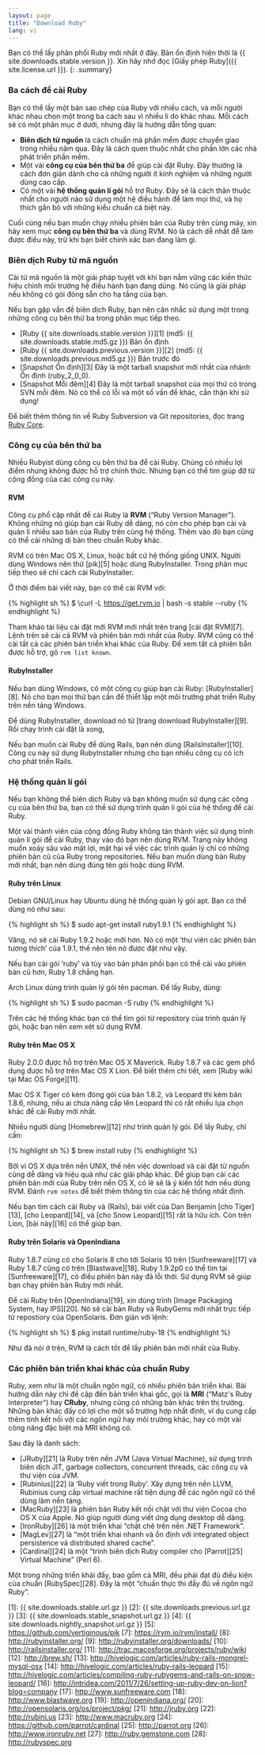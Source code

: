 ```yaml
---
layout: page
title: "Download Ruby"
lang: vi
---
```


Bạn có thể lấy phân phối Ruby mới nhất ở đây.
Bản ổn định hiện thời là {{ site.downloads.stable.version }}.
Xin hãy nhớ đọc [Giấy phép Ruby]({{ site.license.url }}).
{: .summary}

### Ba cách để cài Ruby

Bạn có thể lấy một bản sao chép của Ruby với nhiều cách, và mỗi người khác nhau
chọn một trong ba cách sau vì nhiều li do khác nhau. Mỗi cách sẽ có một phân mục
ở dưới, nhưng đây là hướng dẫn tổng quan:

* **Biên dịch từ nguồn** là cách chuẩn mà phần mểm được chuyển giao trong nhiều
  năm qua. Đây là cách quen thuộc nhất cho phần lớn các nhà phát triển phần mềm.
* Một vài **công cụ của bên thứ ba** để giúp cài đặt Ruby. Đây thường là
  cách đơn giản dành cho cả những người ít kinh nghiệm và những người dùng cao cấp.
* Có một vài **hệ thống quản lí gói** hỗ trợ Ruby. Đây sẽ là cách
  thân thuộc nhất cho người nào sử dụng một hệ điều hành để làm mọi thứ, và
  họ thích gắn bó với những kiểu chuẩn cá biệt này.

Cuối cùng nếu bạn muốn chạy nhiều phiên bản của Ruby trên cùng máy, xin hãy
xem mục **công cụ bên thứ ba** và dùng RVM. Nó là cách dễ nhất để làm được
điều này, trừ khi bạn biết chính xác ban đang làm gì.

### Biên dịch Ruby từ mã nguồn

Cài từ mã nguồn là một giải pháp tuyệt vời khi bạn nắm vững các kiến thức hiệu chỉnh
môi trường hệ điều hành bạn đang dùng. Nó cũng là giải pháp nếu không có gói đóng
sẵn cho hạ tầng của bạn.

Nếu bạn gặp vấn đề biên dịch Ruby, bạn nên cân nhắc sử dụng một trong những công
cụ bên thứ ba trong phân mục tiếp theo.

* [Ruby {{ site.downloads.stable.version }}][1]
  (md5:&nbsp;{{ site.downloads.stable.md5.gz }}) Bản ổn định
* [Ruby {{ site.downloads.previous.version }}][2]
  (md5:&nbsp;{{ site.downloads.previous.md5.gz }}) Bản trước đó
* [Snapshot Ổn định][3] Đây là một tarball snapshot mới nhất của
  nhánh Ổn định (ruby\_2\_0\_0).
* [Snapshot Mỗi đêm][4] Đây là một tarball snapshot của mọi thứ có trong
  SVN mỗi đêm. Nó có thể có lỗi và một số vấn đề khác, cẩn thận khi sử dụng!

Để biết thêm thông tin về Ruby Subversion và Git repositories, đọc trang
[Ruby Core](/vi/community/ruby-core/).

### Công cụ của bên thứ ba

Nhiều Rubyist dùng công cụ bên thứ ba để cài Ruby. Chúng có nhiều lợi điểm
nhưng không được hỗ trợ chính thức. Nhưng bạn có thể tìm giúp đỡ từ cộng đồng
của các công cụ này.

#### RVM

Công cụ phổ cập nhất để cài Ruby là **RVM** (“Ruby Version Manager”). Không những
nó giúp bạn cài Ruby dễ dàng, nó còn cho phép bạn cài và quản lí nhiều sao bản
của Ruby trên cùng hệ thống. Thêm vào đó bạn cũng có thể cài những dị bản theo
chuẩn Ruby khác.

RVM có trên Mac OS X, Linux, hoặc bất cứ hệ thống giống UNIX. Người dùng Windows
nên thử [pik][5] hoặc dùng RubyInstaller. Trong phân mục tiếp theo sẽ chỉ cách
cài RubyInstaller.

Ở thời điểm bài viết này, bạn có thể cài RVM với:

{% highlight sh %}
$ \curl -L https://get.rvm.io | bash -s stable --ruby
{% endhighlight %}

Tham khảo tài liệu cài đặt mới RVM mới nhất trên trang [cài đặt RVM][7].
Lệnh trên sẽ cài cả RVM và phiên bản mới nhất của Ruby. RVM cũng có thể cài
tất cả các phiên bản triển khai khác của Ruby. Để xem tất cả phiên bẩn được
hỗ trợ, gõ `rvm list known`.

#### RubyInstaller

Nếu bạn dùng Windows, có một công cụ giúp bạn cài Ruby:
[RubyInstaller][8]. Nó cho bạn mọi thứ bạn cần để thiểt lập một môi trường phát
triển Ruby trên nền tảng Windows.

Để dùng RubyInstaller, download nó từ [trang download RubyInstaller][9]. Rồi
chạy trình cài đặt là xong,

Nếu bạn muốn cài Ruby để dùng Rails, bạn nên dùng [RailsInstaller][10]. Công cụ
này sử dụng RubyInstaller nhưng cho bạn nhiều công cụ có ích cho phát triển Rails.

### Hệ thống quản lí gói

Nếu bạn không thể biên dịch Ruby và bạn không muốn sử dụng các công cụ của bên
thứ ba, bạn có thể sử dụng trình quản lí gói của hệ thống để cài Ruby.

Một vài thành viên của cộng đồng Ruby không tán thành việc sử dụng trình quản lí
gỏi để cài Ruby, thay vào đó bạn nên dùng RVM. Trang này không muốn xoáy sâu vào
mặt lợi, mặt hại về việc các trình quản lý chỉ có những phiên bản cũ của Ruby
trong repositories. Nếu bạn muốn dùng bản Ruby mới nhất, bạn nên dùng đúng tên
gói hoặc dùng RVM.

#### Ruby trên Linux

Debian GNU/Linux hay Ubuntu dùng hệ thống quản lý gói apt.
Bạn có thể dùng nó như sau:

{% highlight sh %}
$ sudo apt-get install ruby1.9.1
{% endhighlight %}

Vâng, nó sẽ cài Ruby 1.9.2 hoặc mới hơn. Nó có một ‘thư viên các phiên bản tương
thích’ của 1.9.1, thế nên tên nó được đặt như vậy.

Nếu bạn cài gói ‘ruby’ và tùy vào bản phân phối bạn có thể cài vào phiên bản cũ hơn, Ruby 1.8 chẳng hạn.

Arch Linux dùng trình quản lý gói tên pacman. Để lấy Ruby, dùng:

{% highlight sh %}
$ sudo pacman -S ruby
{% endhighlight %}

Trên các hệ thống khác bạn có thể tìm gói từ repository của trình quản lý gói,
hoặc bạn nên xem xét sử dụng RVM.

#### Ruby trên Mac OS X

Ruby 2.0.0 được hỗ trợ trên Mac OS X Maverick. Ruby 1.8.7 và các gem phổ dụng được
hỗ trợ trên Mac OS X Lion. Để biết thêm chi tiết, xem [Ruby wiki tại Mac OS Forge][11].

Mac OS X Tiger có kèm đóng gói của bản 1.8.2, và Leopard thì kèm bản 1.8.6,
nhưng, nếu ai chưa nâng cấp lên Leopard thì có rất nhiều lựa chọn khác để cài
Ruby mới nhất.

Nhiều người dùng [Homebrew][12] như trình quản lý gói. Để lấy Ruby, chỉ cần:

{% highlight sh %}
$ brew install ruby
{% endhighlight %}

Bởi vì OS X dựa trên nền UNIX, thế nên việc download và cài đặt từ nguồn cũng
dễ dàng và hiệu quả như các giải pháp khác. Để giúp bạn cài các phiên bản mới
của Ruby trên nền OS X, có lẽ sẽ là ý kiến tốt hơn nếu dùng RVM. Đánh `rvm notes`
để biết thêm thông tin của các hệ thống nhất định.

Nếu bạn tìm cách cài Ruby và (Rails), bài viết của Dan Benjamin [cho Tiger][13],
[cho Leopard][14], và [cho Snow Leopard][15] rất là hữu ích. Còn trên Lion,
[bài này][16] có thể giúp bạn.

#### Ruby trên Solaris và OpenIndiana

Ruby 1.8.7 cũng có cho Solaris 8 cho tới Solaris 10 trên
[Sunfreeware][17] và Ruby 1.8.7 cũng có trên [Blastwave][18].
Ruby 1.9.2p0 có thể tìm tại [Sunfreeware][17], có điều phiên bản này đã lỗi thời.
Sử dụng RVM sẽ giúp bạn chạy phiên bản Ruby mới nhất.

Để cài Ruby trên [OpenIndiana][19], xin dùng trình [Image Packaging System, hay IPS][20].
Nó sẽ cài bản Ruby và RubyGems mới nhất trực tiếp từ repostiory của OpenSolaris.
Đơn giản với lệnh:

{% highlight sh %}
$ pkg install runtime/ruby-18
{% endhighlight %}

Như đã nói ở trên, RVM là cách tốt để lấy phiên bản mới nhất của Ruby.

### Các phiên bản triển khai khác của chuẩn Ruby

Ruby, xem như là một chuẩn ngôn ngữ, có nhiều phiên bản triển khai. Bài hướng
dẫn này chỉ đề cập đến bản triển khai gốc, gọi là **MRI** (“Matz's Ruby
Interpreter”) hay **CRuby**, nhưng cũng có những bản khác trên thị trường.
Những bản khác đấy có lợi cho một số trường hợp nhất định, ví
dụ cung cấp thêm tính kết nối với các ngôn ngữ hay môi trường khác, hay có một
vài công năng đặc biệt mà MRI không có.

Sau đây là danh sách:

* [JRuby][21] là Ruby trên nền JVM (Java Virtual Machine), sử dụng trình biên
  dịch JIT, garbage collectors, concurrent threads, các công cụ và thư viện
  của JVM.
* [Rubinius][22] là ‘Ruby viết trong Ruby’. Xây dựng trên nền LLVM,
  Rubinius cung cấp virtual machine rất tiện dụng để các ngôn ngữ có thể
  dùng làm nền tảng.
* [MacRuby][23] là phiên bản Ruby kết nối chặt với thư viện Cocoa cho OS X
  của Apple. Nó giúp người dùng viết ứng dụng desktop dễ dàng.
* [IronRuby][26] là một triển khai “chặt chẽ trên nền .NET Framework”.
* [MagLev][27] là “một triển khai nhanh và ổn định với integrated
  object persistence và distributed shared cache”.
* [Cardinal][24] là một “trình biên dịch Ruby compiler cho [Parrot][25]
  Virtual Machine” (Perl 6).

Một trong những triển khái đấy, bao gồm cả MRI, đều phải đạt đủ điều kiện của chuẩn [RubySpec][28].
Đấy là một “chuẩn thực thi đầy đủ về ngôn ngữ Ruby”.

[1]: {{ site.downloads.stable.url.gz }}
[2]: {{ site.downloads.previous.url.gz }}
[3]: {{ site.downloads.stable_snapshot.url.gz }}
[4]: {{ site.downloads.nightly_snapshot.url.gz }}
[5]: https://github.com/vertiginous/pik
[7]: https://rvm.io/rvm/install/
[8]: http://rubyinstaller.org/
[9]: http://rubyinstaller.org/downloads/
[10]: http://railsinstaller.org/
[11]: http://trac.macosforge.org/projects/ruby/wiki
[12]: http://brew.sh/
[13]: http://hivelogic.com/articles/ruby-rails-mongrel-mysql-osx
[14]: http://hivelogic.com/articles/ruby-rails-leopard
[15]: http://hivelogic.com/articles/compiling-ruby-rubygems-and-rails-on-snow-leopard/
[16]: http://intridea.com/2011/7/26/setting-up-ruby-dev-on-lion?blog=company
[17]: http://www.sunfreeware.com
[18]: http://www.blastwave.org
[19]: http://openindiana.org/
[20]: http://opensolaris.org/os/project/pkg/
[21]: http://jruby.org
[22]: http://rubini.us
[23]: http://www.macruby.org
[24]: https://github.com/parrot/cardinal
[25]: http://parrot.org
[26]: http://www.ironruby.net
[27]: http://ruby.gemstone.com
[28]: http://rubyspec.org
